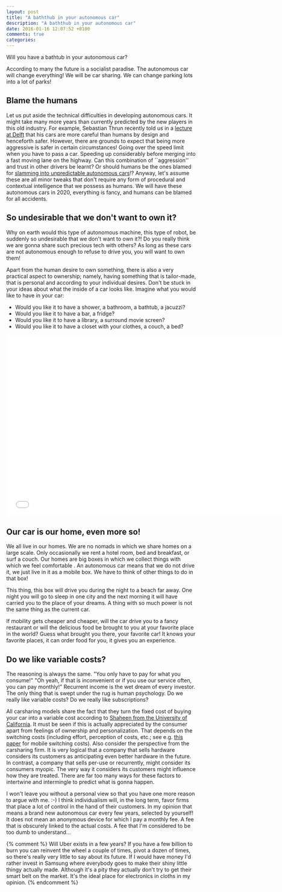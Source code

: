 ```yaml
---
layout: post
title: "A baththub in your autonomous car"
description: "A baththub in your autonomous car"
date: 2016-01-16 12:07:52 +0100
comments: true
categories:
---
```


Will you have a bathtub in your autonomous car?

According to many the future is a socialist paradise. The autonomous car will change everything! We will be car sharing.
We can change parking lots into a lot of parks!

## Blame the humans

Let us put aside the technical difficulties in developing autonomous cars. It might take many more years than currently
predicted by the new players in this old industry. For example, Sebastian Thrun recently told us in a
[lecture at Delft](http://delta.tudelft.nl/artikel/delft-has-one-of-the-strongest-robotics-groups-in-europe/31008)
 that his cars are more careful than humans by design and henceforth safer. However, there are grounds to expect that
being more aggressive is safer in certain circumstances! Going over the speed limit when you have to pass a car.
Speeding up considerably before merging into a fast moving lane on the highway. Can this combination of ``aggression'' and
trust in other drivers be learnt? Or should humans be the ones blamed for [slamming into unpredictable autonomous cars](http://www.msn.com/en-us/news/technology/humans-are-slamming-into-driverless-cars-and-exposing-a-key-flaw/ar-BBnGpXg)!? Anyway, let's assume these are all minor
tweaks that don't require any form of procedural and contextual intelligence that we possess as humans. We will have
these autonomous cars in 2020, everything is fancy, and humans can be blamed for all accidents.

## So undesirable that we don't want to own it?

Why on earth would this type of autonomous machine, this type of robot, be suddenly so undesirable that we don't want
to own it?! Do you really think we are gonna share such precious tech with others? As long as these cars are not
autonomous enough to refuse to drive you, you will want to own them!

Apart from the human desire to own something, there is also a very practical aspect to ownership; namely, having something
that is tailor-made, that is personal and according to your individual desires. Don't be stuck in your ideas about
what the inside of a car looks like. Imagine what you would like to have in your car:

* Would you like it to have a shower, a bathroom, a bathtub, a jacuzzi?
* Would you like it to have a bar, a fridge?
* Would you like it to have a library, a surround movie screen?
* Would you like it to have a closet with your clothes, a couch, a bed?

<iframe width="740" height="480" src="//www.youtube.com/embed/Vgi6W0vevOc" frameborder="0" allowfullscreen></iframe>

## Our car is our home, even more so!

We all live in our homes. We are no nomads in which we share homes on a large scale. Only occasionally we rent a
hotel room, bed and breakfast, or surf a couch. Our homes are big boxes in which we collect things with which we feel comfortable
. An autonomous car means that we do not drive it, we just live in it as a mobile box. We have to think of other
things to do in that box!

This thing, this box will drive you during the night to a beach far away. One night you will go to sleep in one city
and the next morning it will have carried you to the place of your dreams. A thing with so much power is not the same
thing as the current car.

If mobility gets cheaper and cheaper, will the car drive you to a fancy restaurant or will the delicious food be
brought to you at your favorite place in the world? Guess what brought you there, your favorite car! It knows your
favorite places, it can order food for you, it gives you an experience.

## Do we like variable costs?

The reasoning is always the same. "You only have to pay for what you consume!" "Oh yeah, if that is inconvenient or
if you use our service often, you can pay monthly!" Recurrent income is the wet dream of every investor. The only
thing that is swept under the rug is human psychology. Do we really like variable costs? Do we really like
subscriptions?

All carsharing models share the fact that they turn the fixed cost of buying your car into a variable cost according to
[Shaheen from the University of California](http://www.greenbiz.com/article/zipcar-google-and-why-carsharing-wars-are-just-beginning).
It must be seen if this is actually appreciated by the consumer apart from feelings of ownership and personalization.
That depends on the switching costs (including effort, perception of costs, etc.; see e.g.
[this paper](http://www.researchgate.net/profile/Lukasz_Grzybowski/publication/5151094_Estimating_Switching_Costs_in_Mobile_Telephony_in_the_UK/links/53e267fd0cf275a5fdd74a79.pdf) for mobile
switching costs). Also consider the perspective from the carsharing firm. It is very logical that a company that sells hardware
considers its customers as anticipating even better hardware in the future. In contrast, a company that sells
per-use or recurrently, might consider its consumers myopic. The very way it considers its customers might influence
how they are treated. There are far too many ways for these factors to intertwine and intermingle to predict what is gonna
happen.

I won't leave you without a personal view so that you have one more reason to argue with me. :-)
I think individualism will, in the long term, favor firms that
place a lot of control in the hand of their customers. In my opinion that means a brand new autonomous car every few
years, selected by yourself! It does not mean an anonymous device for which I pay a monthly fee. A fee that is
obscurely linked to the actual costs. A fee that I'm considered to be too dumb to understand...

{% comment %}
Will Uber exists in a few years? If you have a few billion to burn you can reinvent the wheel a couple of times, pivot
a dozen of times, so there's really very little to say about its future. If I would have money I'd rather invest in
Samsung where everybody goes to make their shiny little thingy actually made. Although it's a pity they actually don't
try to get their smart belt on the market. It's the ideal place for electronics in cloths in my opinion.
{% endcomment %}
